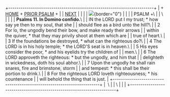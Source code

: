 +-----------------------------------------------------------------------+
| \+ [HOME](../index.html) + [PRIOR PSALM](Ps10.html) +                 |
| [NEXT](Ps12.html)                                                     |
|                                                                       |
| ![](http://stats.superstats.com/b/ss/DAVIDMCMANNES/1){border="0"}     |
|                                                                       |
| PSALM +\                                                              |
| \                                                                     |
|                                                                       |
| **Psalms 11. In Domino confido.**\                                    |
| IN the LORD put I my trust; \* how say ye then to my soul, that she   |
| should flee as a bird unto the hill?\                                 |
| 2 For lo, the ungodly bend their bow, and make ready their arrows     |
| within the quiver, \* that they may privily shoot at them which are   |
| true of heart.\                                                       |
| 3 If the foundations be destroyed, \* what can the righteous do?\     |
| 4 The LORD is in his holy temple; \* the LORD\'S seat is in heaven.\  |
| 5 His eyes consider the poor, \* and his eyelids try the children of  |
| men.\                                                                 |
| 6 The LORD approveth the righteous: \* but the ungodly, and him that  |
| delighteth in wickedness, doth his soul abhor.\                       |
| 7 Upon the ungodly he shall rain snares, fire and brimstone, storm    |
| and tempest: \* this shall be their portion to drink.\                |
| 8 For the righteous LORD loveth righteousness; \* his countenance     |
| will behold the thing that is just.                                   |
+-----------------------------------------------------------------------+
|  \                                                                    |
| \                                                                     |
| [](http://www.episcopalnet.org/DBS/DOR.html)                          |
+-----------------------------------------------------------------------+
